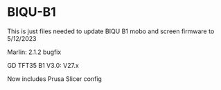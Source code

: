 # BIQU-B1

This is just files needed to update BIQU B1 mobo and screen firmware to 5/12/2023

Marlin: 2.1.2 bugfix

GD TFT35 B1 V3.0: V27.x 



Now includes Prusa Slicer config
